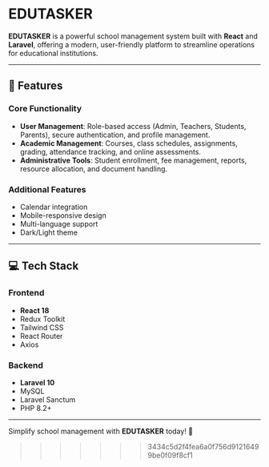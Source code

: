 
# EDUTASKER  

**EDUTASKER** is a powerful school management system built with **React** and **Laravel**, offering a modern, user-friendly platform to streamline operations for educational institutions.

---

## 🚀 **Features**

### Core Functionality  
- **User Management**: Role-based access (Admin, Teachers, Students, Parents), secure authentication, and profile management.  
- **Academic Management**: Courses, class schedules, assignments, grading, attendance tracking, and online assessments.  
- **Administrative Tools**: Student enrollment, fee management, reports, resource allocation, and document handling.

### Additional Features  
- Calendar integration  
- Mobile-responsive design  
- Multi-language support  
- Dark/Light theme  

---

## 💻 **Tech Stack**

### Frontend  
- **React 18**  
- Redux Toolkit  
- Tailwind CSS  
- React Router  
- Axios  

### Backend  
- **Laravel 10**  
- MySQL  
- Laravel Sanctum  
- PHP 8.2+  

---

Simplify school management with **EDUTASKER** today! 🌟
>>>>>>> 3434c5d2f4fea6a0f756d91216499be0f09f8cf1
